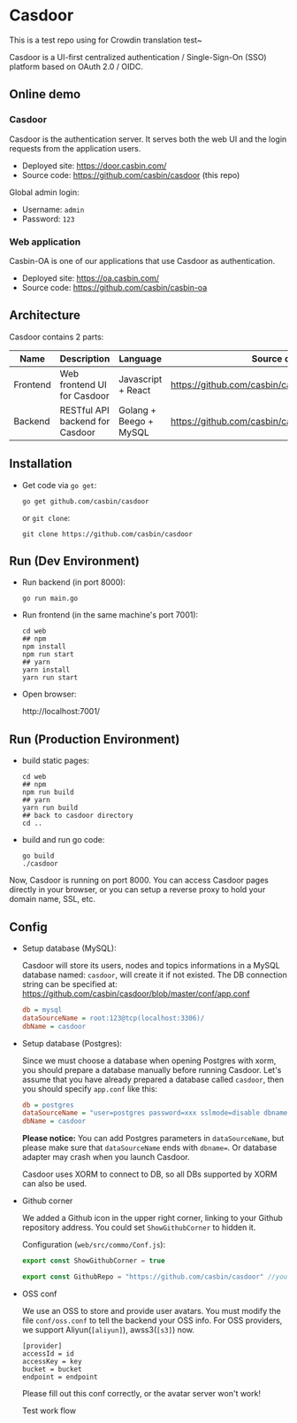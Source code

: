 Casdoor
====

This is a test repo using for Crowdin translation test~

Casdoor is a UI-first centralized authentication / Single-Sign-On (SSO) platform based on OAuth 2.0 / OIDC.

## Online demo

### Casdoor

Casdoor is the authentication server. It serves both the web UI and the login requests from the application users.

- Deployed site: https://door.casbin.com/
- Source code: https://github.com/casbin/casdoor (this repo)

Global admin login:

- Username: `admin`
- Password: `123`

### Web application

Casbin-OA is one of our applications that use Casdoor as authentication.

- Deployed site: https://oa.casbin.com/
- Source code: https://github.com/casbin/casbin-oa

## Architecture

Casdoor contains 2 parts:

Name | Description | Language | Source code
----|------|----|----
Frontend | Web frontend UI for Casdoor | Javascript + React | https://github.com/casbin/casdoor/tree/master/web
Backend | RESTful API backend for Casdoor | Golang + Beego + MySQL | https://github.com/casbin/casdoor

## Installation

- Get code via `go get`:

    ```shell
    go get github.com/casbin/casdoor
    ```

  or `git clone`:

    ```shell
    git clone https://github.com/casbin/casdoor
    ```

## Run (Dev Environment)

- Run backend (in port 8000):

    ```shell
    go run main.go
    ```

- Run frontend (in the same machine's port 7001):

    ```shell
    cd web
    ## npm
    npm install
    npm run start
    ## yarn
    yarn install
    yarn run start
    ```

- Open browser:

  http://localhost:7001/

## Run (Production Environment)

- build static pages:

  ```
  cd web
  ## npm
  npm run build
  ## yarn
  yarn run build
  ## back to casdoor directory
  cd ..
  ```

- build and run go code:

  ```
  go build
  ./casdoor
  ```

Now, Casdoor is running on port 8000. You can access Casdoor pages directly in your browser, or you can setup a reverse proxy to hold your domain name, SSL, etc.

## Config

- Setup database (MySQL):

  Casdoor will store its users, nodes and topics informations in a MySQL database named: `casdoor`, will create it if not existed. The DB connection string can be specified at: https://github.com/casbin/casdoor/blob/master/conf/app.conf

    ```ini
  db = mysql
  dataSourceName = root:123@tcp(localhost:3306)/
  dbName = casdoor
    ```

- Setup database (Postgres):

  Since we must choose a database when opening Postgres with xorm, you should prepare a database manually before running Casdoor. Let's assume that you have already prepared a database called `casdoor`, then you should specify `app.conf` like this:

  ``` ini
  db = postgres
  dataSourceName = "user=postgres password=xxx sslmode=disable dbname="
  dbName = casdoor
  ```

  **Please notice:** You can add Postgres parameters in `dataSourceName`, but please make sure that `dataSourceName` ends with `dbname=`. Or database adapter may crash when you launch Casdoor.

  Casdoor uses XORM to connect to DB, so all DBs supported by XORM can also be used.

- Github corner

  We added a Github icon in the upper right corner, linking to your Github repository address.
  You could set `ShowGithubCorner` to hidden it.

  Configuration (`web/src/commo/Conf.js`):

    ```javascript
  export const ShowGithubCorner = true

  export const GithubRepo = "https://github.com/casbin/casdoor" //your github repository
    ```

- OSS conf

  We use an OSS to store and provide user avatars. You must modify the file `conf/oss.conf` to tell the backend your OSS info. For OSS providers, we support Aliyun(`[aliyun]`), awss3(`[s3]`) now.

  ```
  [provider]
  accessId = id
  accessKey = key
  bucket = bucket
  endpoint = endpoint
  ```

  Please fill out this conf correctly, or the avatar server won't work!
  
  Test work flow
